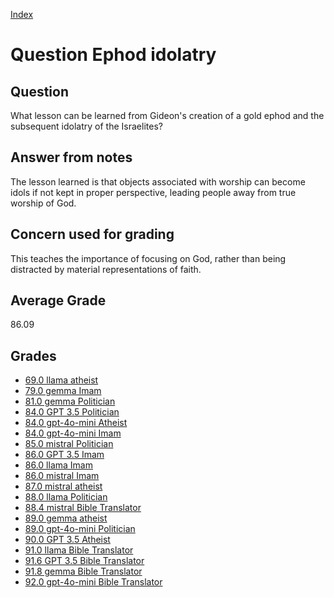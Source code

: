 
[Index](../../index.md)
# Question Ephod idolatry
## Question
What lesson can be learned from Gideon's creation of a gold ephod and the subsequent idolatry of the Israelites?

## Answer from notes
The lesson learned is that objects associated with worship can become idols if not kept in proper perspective, leading people away from true worship of God.

## Concern used for grading
This teaches the importance of focusing on God, rather than being distracted by material representations of faith.

## Average Grade
86.09

## Grades
 * [69.0 llama atheist](../answers/llama_atheist/Ephod_idolatry.md)
 * [79.0 gemma Imam](../answers/gemma_Imam/Ephod_idolatry.md)
 * [81.0 gemma Politician](../answers/gemma_Politician/Ephod_idolatry.md)
 * [84.0 GPT 3.5 Politician](../answers/GPT_3.5_Politician/Ephod_idolatry.md)
 * [84.0 gpt-4o-mini Atheist](../answers/gpt-4o-mini_Atheist/Ephod_idolatry.md)
 * [84.0 gpt-4o-mini Imam](../answers/gpt-4o-mini_Imam/Ephod_idolatry.md)
 * [85.0 mistral Politician](../answers/mistral_Politician/Ephod_idolatry.md)
 * [86.0 GPT 3.5 Imam](../answers/GPT_3.5_Imam/Ephod_idolatry.md)
 * [86.0 llama Imam](../answers/llama_Imam/Ephod_idolatry.md)
 * [86.0 mistral Imam](../answers/mistral_Imam/Ephod_idolatry.md)
 * [87.0 mistral atheist](../answers/mistral_atheist/Ephod_idolatry.md)
 * [88.0 llama Politician](../answers/llama_Politician/Ephod_idolatry.md)
 * [88.4 mistral Bible Translator](../answers/mistral_Bible_Translator/Ephod_idolatry.md)
 * [89.0 gemma atheist](../answers/gemma_atheist/Ephod_idolatry.md)
 * [89.0 gpt-4o-mini Politician](../answers/gpt-4o-mini_Politician/Ephod_idolatry.md)
 * [90.0 GPT 3.5 Atheist](../answers/GPT_3.5_Atheist/Ephod_idolatry.md)
 * [91.0 llama Bible Translator](../answers/llama_Bible_Translator/Ephod_idolatry.md)
 * [91.6 GPT 3.5 Bible Translator](../answers/GPT_3.5_Bible_Translator/Ephod_idolatry.md)
 * [91.8 gemma Bible Translator](../answers/gemma_Bible_Translator/Ephod_idolatry.md)
 * [92.0 gpt-4o-mini Bible Translator](../answers/gpt-4o-mini_Bible_Translator/Ephod_idolatry.md)
